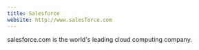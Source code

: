 ```yaml
---
title: Salesforce
website: http://www.salesforce.com
---
```


salesforce.com is the world's leading cloud computing company.
